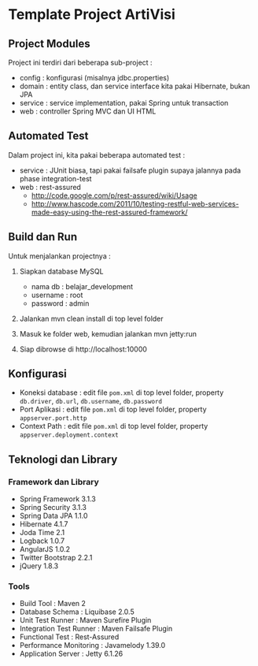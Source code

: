 # Template Project ArtiVisi #

## Project Modules ##

Project ini terdiri dari beberapa sub-project : 
* config : konfigurasi (misalnya jdbc.properties)
* domain : entity class, dan service interface kita pakai Hibernate, bukan JPA
* service : service implementation, pakai Spring untuk transaction
* web : controller Spring MVC dan UI HTML


## Automated Test ##

Dalam project ini, kita pakai beberapa automated test : 
* service : JUnit biasa, tapi pakai failsafe plugin supaya jalannya pada phase integration-test
* web : rest-assured
	* http://code.google.com/p/rest-assured/wiki/Usage 
	* http://www.hascode.com/2011/10/testing-restful-web-services-made-easy-using-the-rest-assured-framework/ 

## Build dan Run ##

Untuk menjalankan projectnya : 

1. Siapkan database MySQL
   * nama db : belajar_development 
   * username : root 
   * password : admin 

2. Jalankan mvn clean install di top level folder
3. Masuk ke folder web, kemudian jalankan mvn jetty:run
4. Siap dibrowse di http://localhost:10000

## Konfigurasi ##

* Koneksi database : edit file `pom.xml` di top level folder, property `db.driver`, `db.url`, `db.username`, `db.password`
* Port Aplikasi : edit file `pom.xml` di top level folder, property `appserver.port.http`
* Context Path : edit file `pom.xml` di top level folder, property `appserver.deployment.context`

## Teknologi dan Library ##

### Framework dan Library ###

* Spring Framework 3.1.3
* Spring Security 3.1.3
* Spring Data JPA 1.1.0
* Hibernate 4.1.7
* Joda Time 2.1
* Logback 1.0.7
* AngularJS 1.0.2
* Twitter Bootstrap 2.2.1
* jQuery 1.8.3

### Tools ###

* Build Tool : Maven 2
* Database Schema : Liquibase 2.0.5
* Unit Test Runner : Maven Surefire Plugin
* Integration Test Runner : Maven Failsafe Plugin
* Functional Test : Rest-Assured
* Performance Monitoring : Javamelody 1.39.0
* Application Server : Jetty 6.1.26